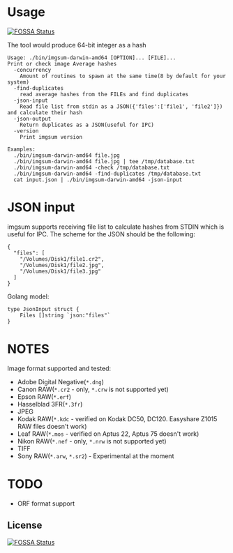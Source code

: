 # Usage
[![FOSSA Status](https://app.fossa.io/api/projects/git%2Bgithub.com%2Fteran%2Fimgsum.svg?type=shield)](https://app.fossa.io/projects/git%2Bgithub.com%2Fteran%2Fimgsum?ref=badge_shield)


The tool would produce 64-bit integer as a hash

```
Usage: ./bin/imgsum-darwin-amd64 [OPTION]... [FILE]...
Print or check image Average hashes
  -concurrency
    Amount of routines to spawn at the same time(8 by default for your system)
  -find-duplicates
    read average hashes from the FILEs and find duplicates
  -json-input
    Read file list from stdin as a JSON({'files':['file1', 'file2']}) and calculate their hash
  -json-output
    Return duplicates as a JSON(useful for IPC)
  -version
    Print imgsum version

Examples:
  ./bin/imgsum-darwin-amd64 file.jpg
  ./bin/imgsum-darwin-amd64 file.jpg | tee /tmp/database.txt
  ./bin/imgsum-darwin-amd64 -check /tmp/database.txt
  ./bin/imgsum-darwin-amd64 -find-duplicates /tmp/database.txt
  cat input.json | ./bin/imgsum-darwin-amd64 -json-input
```

# JSON input

imgsum supports receiving file list to calculate hashes from STDIN which is useful
for IPC. The scheme for the JSON should be the following:

```
{
  "files": [
    "/Volumes/Disk1/file1.cr2",
    "/Volumes/Disk1/file2.jpg",
    "/Volumes/Disk1/file3.jpg"
  ]
}
```

Golang model:

```
type JsonInput struct {
	Files []string `json:"files"`
}
```

# NOTES

Image format supported and tested:
* Adobe Digital Negative(`*.dng`)
* Canon RAW(`*.cr2` - only, `*.crw` is not supported yet)
* Epson RAW(`*.erf`)
* Hasselblad 3FR(`*.3fr`)
* JPEG
* Kodak RAW(`*.kdc` - verified on Kodak DC50, DC120. Easyshare Z1015 RAW files doesn't work)
* Leaf RAW(`*.mos` - verified on Aptus 22, Aptus 75 doesn't work)
* Nikon RAW(`*.nef` - only, `*.nrw` is not supported yet)
* TIFF
* Sony RAW(`*.arw`, `*.sr2`) - Experimental at the moment


# TODO

 * ORF format support


## License
[![FOSSA Status](https://app.fossa.io/api/projects/git%2Bgithub.com%2Fteran%2Fimgsum.svg?type=large)](https://app.fossa.io/projects/git%2Bgithub.com%2Fteran%2Fimgsum?ref=badge_large)